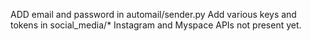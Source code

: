 ADD email and password in automail/sender.py
Add various keys and tokens in social_media/*
Instagram and Myspace APIs not present yet.
